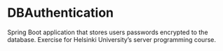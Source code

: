 # DBAuthentication
Spring Boot application that stores users passwords encrypted to the database. Exercise for Helsinki University’s server programming course. 
